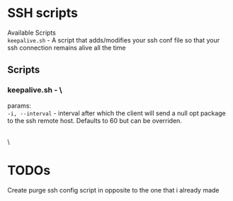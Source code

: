 # SSH scripts

Available Scripts \
`keepalive.sh` - A script that adds/modifies your ssh conf file so that your ssh connection remains alive all the time

## Scripts

### keepalive.sh - \
params: \
`-i, --interval`  -  interval after which the client will send a null opt package to the ssh remote host. Defaults to 60 but can be overriden.

\
\
# TODOs
Create purge ssh config script in opposite to the one that i already made
        